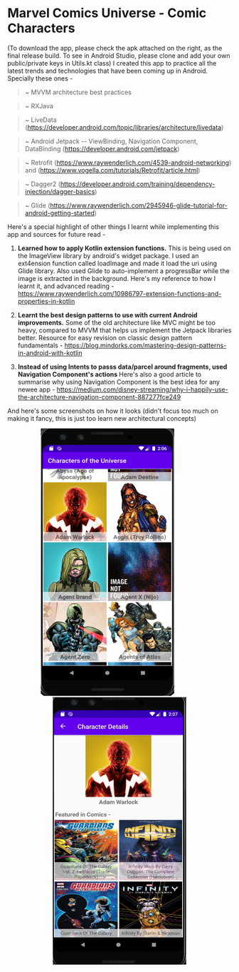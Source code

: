 # Marvel Comics Universe - Comic Characters 
(To download the app, please check the apk attached on the right, as the final release build. To see in Android Studio, please clone and add your own public/private keys in Utils.kt class)
I created this app to practice all the latest trends and technologies that have been coming up in Android. Specially these ones - 

  > ~ MVVM architecture best practices
  
  > ~ RXJava
  
  > ~ LiveData (https://developer.android.com/topic/libraries/architecture/livedata)
  
  > ~ Android Jetpack -- ViewBinding, Navigation Component, DataBinding (https://developer.android.com/jetpack)
  
  > ~ Retrofit (https://www.raywenderlich.com/4539-android-networking) and (https://www.vogella.com/tutorials/Retrofit/article.html)
  
  > ~ Dagger2  (https://developer.android.com/training/dependency-injection/dagger-basics)
  
  > ~ Glide (https://www.raywenderlich.com/2945946-glide-tutorial-for-android-getting-started)

Here's a special highlight of other things I learnt while implementing this app and sources for future read - 

1. <b>Learned how to apply Kotlin extension functions.</b> This is being used on the ImageView library by android's widget package. I used an ext4ension function called loadImage and made it load the uri using Glide library. Also used Glide to auto-implement a progressBar while the image is extracted in the background.  Here's my reference to how I learnt it, and advanced reading - 
https://www.raywenderlich.com/10986797-extension-functions-and-properties-in-kotlin 

2. <b>Learnt the best design patterns to use with current Android improvements.</b> Some of the old architecture like MVC might be too heavy, compared to MVVM that helps us implement the Jetpack libraries better. Resource for easy revision on classic design pattern fundamentals - https://blog.mindorks.com/mastering-design-patterns-in-android-with-kotlin 

3. <b>Instead of using Intents to passs data/parcel around fragments, used Navigation Component's actions </b> Here's also a good article to summarise why using Navigation Component is the best idea for any newee app - https://medium.com/disney-streaming/why-i-happily-use-the-architecture-navigation-component-887277fce249 


And here's some screenshots on how it looks (didn't focus too much on making it fancy, this is just too learn new architectural concepts)

<div align="center">
  <img src="screenshot_mainPage.png" width="300px" height="600px"</img>
   <img height="0" width="50px">
   <img src="screenshot_detailsPage.png" width="300px" height="600px"</img> 
</div>
